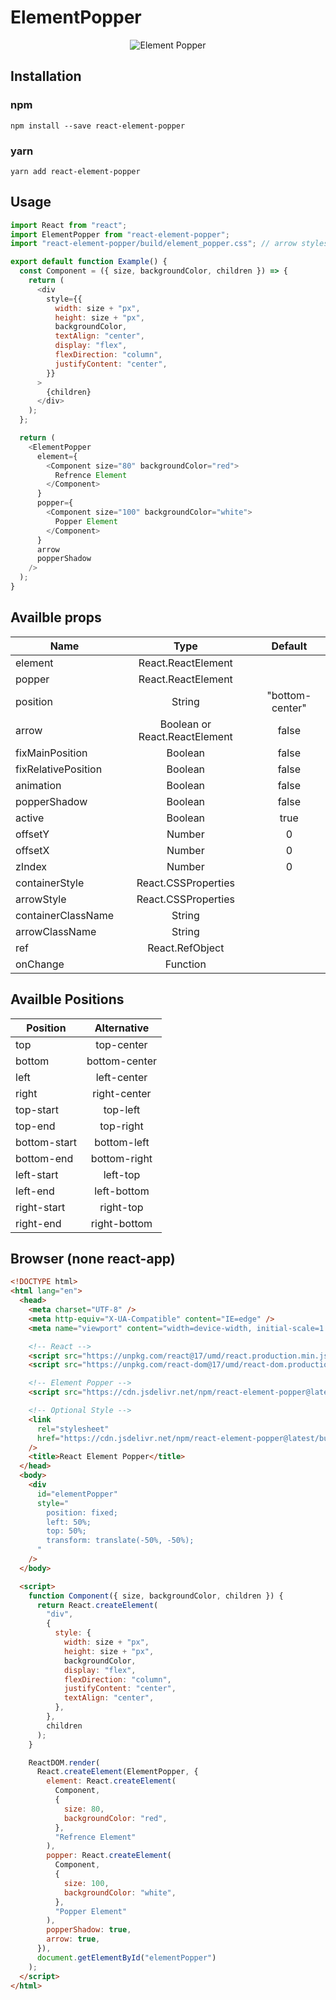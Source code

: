 # ElementPopper

<div align="center">
  <img src="https://github.com/shahabyazdi/react-element-popper/blob/master/screenshot/screenshot.jpg?raw=true" alt="Element Popper"/>
</div>

## Installation

### npm

```code
npm install --save react-element-popper
```

### yarn

```code
yarn add react-element-popper
```

## Usage

```javascript
import React from "react";
import ElementPopper from "react-element-popper";
import "react-element-popper/build/element_popper.css"; // arrow styles and shadow

export default function Example() {
  const Component = ({ size, backgroundColor, children }) => {
    return (
      <div
        style={{
          width: size + "px",
          height: size + "px",
          backgroundColor,
          textAlign: "center",
          display: "flex",
          flexDirection: "column",
          justifyContent: "center",
        }}
      >
        {children}
      </div>
    );
  };

  return (
    <ElementPopper
      element={
        <Component size="80" backgroundColor="red">
          Refrence Element
        </Component>
      }
      popper={
        <Component size="100" backgroundColor="white">
          Popper Element
        </Component>
      }
      arrow
      popperShadow
    />
  );
}
```

## Availble props

| Name                |             Type              |     Default     |
| ------------------- | :---------------------------: | :-------------: |
| element             |      React.ReactElement       |                 |
| popper              |      React.ReactElement       |                 |
| position            |            String             | "bottom-center" |
| arrow               | Boolean or React.ReactElement |      false      |
| fixMainPosition     |            Boolean            |      false      |
| fixRelativePosition |            Boolean            |      false      |
| animation           |            Boolean            |      false      |
| popperShadow        |            Boolean            |      false      |
| active              |            Boolean            |      true       |
| offsetY             |            Number             |        0        |
| offsetX             |            Number             |        0        |
| zIndex              |            Number             |        0        |
| containerStyle      |      React.CSSProperties      |                 |
| arrowStyle          |      React.CSSProperties      |                 |
| containerClassName  |            String             |                 |
| arrowClassName      |            String             |                 |
| ref                 |        React.RefObject        |                 |
| onChange            |           Function            |                 |

## Availble Positions

| Position     |  Alternative  |
| ------------ | :-----------: |
| top          |  top-center   |
| bottom       | bottom-center |
| left         |  left-center  |
| right        | right-center  |
| top-start    |   top-left    |
| top-end      |   top-right   |
| bottom-start |  bottom-left  |
| bottom-end   | bottom-right  |
| left-start   |   left-top    |
| left-end     |  left-bottom  |
| right-start  |   right-top   |
| right-end    | right-bottom  |

## Browser (none react-app)

```html
<!DOCTYPE html>
<html lang="en">
  <head>
    <meta charset="UTF-8" />
    <meta http-equiv="X-UA-Compatible" content="IE=edge" />
    <meta name="viewport" content="width=device-width, initial-scale=1.0" />

    <!-- React -->
    <script src="https://unpkg.com/react@17/umd/react.production.min.js"></script>
    <script src="https://unpkg.com/react-dom@17/umd/react-dom.production.min.js"></script>

    <!-- Element Popper -->
    <script src="https://cdn.jsdelivr.net/npm/react-element-popper@latest/build/browser.min.js"></script>

    <!-- Optional Style -->
    <link
      rel="stylesheet"
      href="https://cdn.jsdelivr.net/npm/react-element-popper@latest/build/element_popper.css"
    />
    <title>React Element Popper</title>
  </head>
  <body>
    <div
      id="elementPopper"
      style="
        position: fixed;
        left: 50%;
        top: 50%;
        transform: translate(-50%, -50%);
      "
    />
  </body>

  <script>
    function Component({ size, backgroundColor, children }) {
      return React.createElement(
        "div",
        {
          style: {
            width: size + "px",
            height: size + "px",
            backgroundColor,
            display: "flex",
            flexDirection: "column",
            justifyContent: "center",
            textAlign: "center",
          },
        },
        children
      );
    }

    ReactDOM.render(
      React.createElement(ElementPopper, {
        element: React.createElement(
          Component,
          {
            size: 80,
            backgroundColor: "red",
          },
          "Refrence Element"
        ),
        popper: React.createElement(
          Component,
          {
            size: 100,
            backgroundColor: "white",
          },
          "Popper Element"
        ),
        popperShadow: true,
        arrow: true,
      }),
      document.getElementById("elementPopper")
    );
  </script>
</html>
```
